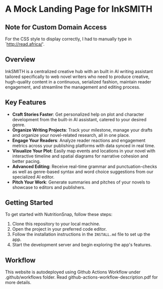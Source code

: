 # A Mock Landing Page for InkSMITH

## Note for Custom Domain Access
For the CSS style to display correctly, I had to manually type in `http://read.africa/'. 

## Overview

InkSMITH is a centralized creative hub with an built in AI writing assistant tailored specifically to web novel writers who need to produce creative, hugh-quality content in a continuous, serialized fashion, maintain reader engagement, and streamline the management and editing process.

## Key Features

- **Craft Stories Faster**: Get personalized help on plot and character development from the built-in AI assistant, catered to your desired genre.
- **Organize Writing Projects**: Track your milestone, manage your drafts and organize your novel-related research, all in one place.
- **Engage Your Readers**: Analyze reader reactions and engagement metrics across your publishing platforms with data synced in real time.
- **Visualize Your Plot**: Easily map events and locations in your novel with interactive timeline and spatial diagrams for narrative cohesion and better pacing.
- **Advanced Editing**: Receive real-time grammar and punctuation-checks as well as genre-based syntax and word choice suggestions from our specialized AI editor.
- **Pitch Your Work**: Generate summaries and pitches of your novels to showcase to editors and publishers.

## Getting Started

To get started with NutritionSnap, follow these steps:

1. Clone this repository to your local machine.
2. Open the project in your preferred code editor.
3. Follow the installation instructions in the `INSTALL.md` file to set up the app.
4. Start the development server and begin exploring the app's features.

## Workflow
This website is autodeployed using Github Actions Workflow under .github/workflows folder. Read github-actions-workflow-description.pdf for more details.

